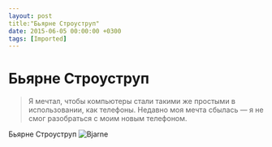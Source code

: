 ```yaml
---
layout: post
title:"Бьярне Строуструп"
date: 2015-06-05 00:00:00 +0300
tags: [Imported]
---
```

# Бьярне Строуструп 

> Я мечтал, чтобы компьютеры стали такими же простыми в использовании, как телефоны. Недавно моя мечта сбылась — я не смог разобраться с моим новым телефоном.

Бьярне Строуструп
![Bjarne](https://vlaim.s3.amazonaws.com/uploads/2015/06/Bjarne.jpg)